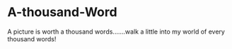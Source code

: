 # A-thousand-Word
A picture is worth a thousand words.......walk a little into my world of every thousand words!
